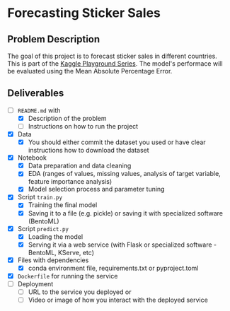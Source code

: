 # Forecasting Sticker Sales

## Problem Description

The goal of this project is to forecast sticker sales in different countries. This is part of the [Kaggle Playground Series](https://www.kaggle.com/competitions/playground-series-s5e1). The model's performace will be evaluated using the Mean Absolute Percentage Error.

## Deliverables

- [ ] `README.md` with
  - [x] Description of the problem
  - [ ] Instructions on how to run the project
- [x] Data
  - [x] You should either commit the dataset you used or have clear instructions how to download the dataset
- [x] Notebook
  - [x] Data preparation and data cleaning
  - [x] EDA (ranges of values, missing values, analysis of target variable, feature importance analysis)
  - [x] Model selection process and parameter tuning
- [x] Script `train.py`
  - [x] Training the final model
  - [x] Saving it to a file (e.g. pickle) or saving it with specialized software (BentoML)
- [x] Script `predict.py`
  - [x] Loading the model
  - [x] Serving it via a web service (with Flask or specialized software - BentoML, KServe, etc)
- [x] Files with dependencies
  - [x] conda environment file, requirements.txt or pyproject.toml
- [x] `Dockerfile` for running the service
- [ ] Deployment
  - [ ] URL to the service you deployed or
  - [ ] Video or image of how you interact with the deployed service
